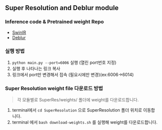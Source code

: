## Super Resolution and Deblur module

### Inference code & Pretrained weight Repo
* [SwinIR](https://github.com/JingyunLiang/SwinIR)
* [Deblur](https://github.com/jiangsutx/SRN-Deblur)

### 실행 방법
1. ```python main.py --port=6006``` 실행 (열린 port번호 지정) 
2. 실행 후 나타나는 링크 복사
3. 링크에서 port만 변경해서 접속 (필요시에만 변경)(ex:6006->6014)

### Super Resolution weight file 다운로드 방법
> 각 모듈별로 SuperRes/weights/ 폴더에 weight를 다운로드합니다.
1. terminal에서 ```cd SuperResolution``` 으로 SuperResolution 폴더 위치로 이동합니다.
2. terminal 에서 ```bash download-weights.sh``` 를 실행해 weight를 다운로드합니다.
